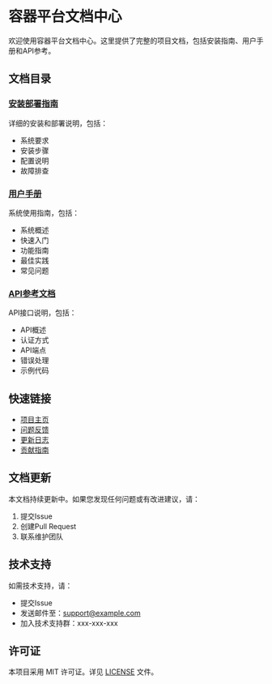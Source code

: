 # 容器平台文档中心

欢迎使用容器平台文档中心。这里提供了完整的项目文档，包括安装指南、用户手册和API参考。

## 文档目录

### [安装部署指南](installation_guide.md)
详细的安装和部署说明，包括：
- 系统要求
- 安装步骤
- 配置说明
- 故障排查

### [用户手册](user_manual.md)
系统使用指南，包括：
- 系统概述
- 快速入门
- 功能指南
- 最佳实践
- 常见问题

### [API参考文档](api_reference.md)
API接口说明，包括：
- API概述
- 认证方式
- API端点
- 错误处理
- 示例代码

## 快速链接

- [项目主页](https://github.com/your-username/container-platform)
- [问题反馈](https://github.com/your-username/container-platform/issues)
- [更新日志](CHANGELOG.md)
- [贡献指南](CONTRIBUTING.md)

## 文档更新

本文档持续更新中。如果您发现任何问题或有改进建议，请：
1. 提交Issue
2. 创建Pull Request
3. 联系维护团队

## 技术支持

如需技术支持，请：
- 提交Issue
- 发送邮件至：support@example.com
- 加入技术支持群：xxx-xxx-xxx

## 许可证

本项目采用 MIT 许可证。详见 [LICENSE](../LICENSE) 文件。 